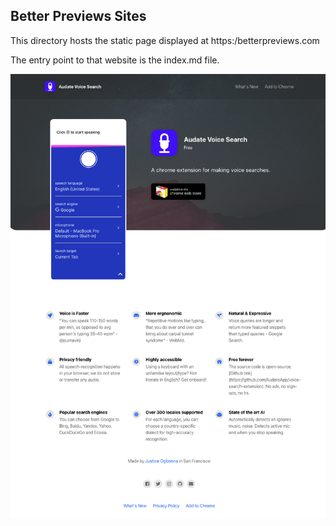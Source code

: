 ## Better Previews Sites

This directory hosts the static page displayed at https:/betterpreviews.com

The entry point to that website is the index.md file.

![Screenshot](assets/webpage-screenshot.png "Screenshot of betterpreviews.com")